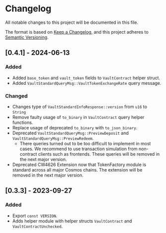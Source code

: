 # Changelog

All notable changes to this project will be documented in this file.

The format is based on [Keep a Changelog](https://keepachangelog.com/en/1.0.0/),
and this project adheres to [Semantic Versioning](https://semver.org/spec/v2.0.0.html).

## [0.4.1] - 2024-06-13

### Added
- Added `base_token` and `vault_token` fields to `VaultContract` helper struct.
- Added `VaultStandardQueryMsg::VaultTokenExchangeRate` query message.

### Changed

- Changes type of `VaultStandardInfoResponse::version` from `u16` to `String`
- Remove faulty usage of `to_binary` in `VaultContract` query helper functions.
- Replace usage of deprecated `to_binary` with `to_json_binary`.
- Deprecated `VaultStandardQueryMsg::PreviewDeposit` and `VaultStandardQueryMsg::PreviewRedeem`.
    - There queries turned out to be too difficult to implement in most cases. We recommend to use transaction simulation from non-contract clients such as frontends. These queries will be removed in the next major version.
- Deprecated CW4626 Extension now that TokenFactory module is standard across all major Cosmos chains. The extension will be removed in the next major version.

## [0.3.3] - 2023-09-27

### Added

- Export `const VERSION`.
- Adds helper module with helper structs `VaultContract` and `VaultContractUnchecked`.
